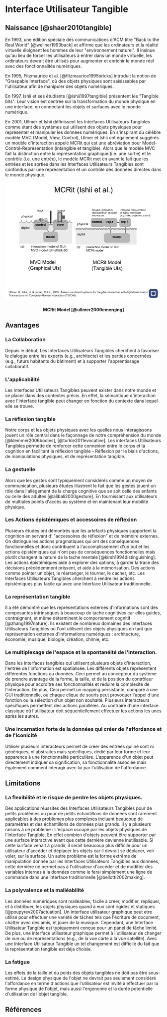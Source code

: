 # Interface Utilisateur Tangible

## Naissance [@shaer2010tangible]

En 1993, une édition spéciale des communications d'ACM titre "Back to the Real World" [@wellner1993back] et affirme que les ordinateurs et la réalité virtuelle éloignent les hommes de leur "environnement naturel". Il insinue qu'au lieu de forcer les utilisateurs à entrer dans un monde virtuelle, les ordinateurs devrait être utilisés pour augmenter et enrichir le monde réel avec des fonctionnalités numériques. 

En 1995, Fitzmaurice et al. [@fitzmaurice1995bricks] introduit la notion de "Graspable Interface", où des objets physiques sont saisissables par l'utilisateur afin de manipuler des objets numériques.

En 1997, Ishii et ses étudiants [@ishii1997tangible] présentent les "Tangible bits". Leur vision est centrée sur la transformation du monde physique en une interface, en connectant les objets et surfaces avec le monde numérique.

En 2001, Ullmer et Ishii définissent les Interfaces Utilisateurs Tangibles comme étant des systèmes qui utilisent des objets physiques pour représenter et manipuler les données numériques. En s'inspirant du célèbre modèle MVC (Model, View, Control), Ulmer et Ishii ont également suggérés un modèle d'interaction appelé MCRit qui est une abréviation pour Model-Control-Représentation (intangible et tangible). Alors que le modèle MVC fait la distinction entre la représentation graphique (i.e. une sortie) et le contrôle (i.e. une entrée), le modèle MCRit met en avant le fait que les entrées et les sorties dans les Interfaces Utilisateurs Tangibles sont confondus par une représentation et un contrôle des données directes dans le monde physique.

![](images/mcritmodel.jpg)
<h4 style="text-align:center">MCRit Model [@ullmer2000emerging]</h4>

## Avantages

### La Collaboration

Depuis le début, Les Interfaces Utilisateurs Tangibles cherchent à favoriser le dialogue entre les experts (e.g., architecte) et les parties concernées (e.g., futurs habitants du bâtiment) et à supporter l'apprentissage collaboratif.

### L'applicabilité

Les Interfaces Utilisateurs Tangibles peuvent exister dans notre monde et se placer dans des contextes précis. En effet, la sémantique d'interaction avec l'interface tangible peut changer en fonction du contexte dans lequel elle se trouve.

### La réflexion tangible

Notre corps et les objets physiques avec les quelles nous interagissons jouent un rôle central dans le façonnage de notre compréhension du monde [@klemmer2006bodies], [@turkle2011evocative]. Les interfaces Utilisateurs Tangibles permette de renforcer cette connexion entre le corps et la cognition en facilitant la réflexion tangible - Réflexion par le biais d'actions, de manipulations physiques, et de représentation tangible.

### La gestuelle

Alors que les gestes sont typiquement considérés comme un moyen de communication, plusieurs études illustrent le fait que les gestes jouent un rôle dans l'allégement de la charge cognitive que se soit celle des enfants ou celle des adultes [@alibali2000gesture]. En fournissant aux utilisateurs de multiples points d'accès au système et en maintenant leur mobilité physique.

### Les Actions épistémiques et accessoires de réflexion

Plusieurs études ont démontrés que les artefacts physiques supportent la cognition en servant d' "accessoires de réflexion" et de mémoire externes. On distingue les actions pragmatiques qui ont des conséquences fonctionnelles et donc contribuent à l'accomplissement d'un but et les actions épistémiques qui n'ont pas de conséquences fonctionnelles mais plutôt changent la nature de la tache mentale [@kirsh1994distinguishing]. Les actions épistémiques aide à explorer des options, à garder la trace des décisions précédemment prissent, et aide à la mémorisation. Des actions comme pointer un objet, le réarranger, le tourner, le cacher, etc. Les Interfaces Utilisateurs Tangibles cherchent à rendre les actions épistémiques plus facile qu'avec une Interface Utilisateur traditionnelle.

### La représentation tangible

Il a été démontré que les représentations externes d'informations sont des composantes intrinsèques à beaucoup de tache cognitives car elles guides, contraignent, et même déterminent le comportement cognitif [@zhang1997nature]. Ils existent de nombreux domaines des Interfaces Utilisateurs Tangibles où l'ont utilisent des objets physiques en tant que représentation externes d'informations numériques : architecture, économie, musique, biologie, création, chimie, etc.

### Le multiplexage de l'espace et la spontanéité de l'interaction.

Dans les interfaces tangibles qui utilisent plusieurs objets d'interaction, l'entrée de l'information est spatialisée. Les différents objets représentent différentes fonctions ou données. Ceci permet au concepteur du système de prendre avantage de la forme, la taille, et de la position du contrôleur physique pour accroître ses fonctionnalités et réduire la complexité de l'interaction. De plus, Ceci permet un mapping persistante, comparé à une GUI traditionnelle, où chaque clique de souris peut provoquer l'appel d'une fonction ou la sélection d'un objet non souhaité. Plusieurs interacteurs spécifiques permettent des actions parallèles. Au contraire d'une interface classique où l'utilisateur doit séquentiellement effectuer les actions les unes après les autres.

### Une incarnation forte de la données qui créer de l'affordance et de l'iconicité

Utiliser plusieurs interacteurs permet de créer des entrées qui ne sont ni génériques, ni abstraites mais spécifiques, dédié par leur forme et leur apparence à une fonctionnalité particulière. L'apparence d'un objet peut directement indiquer sa signification, sa fonctionnalité associée mais également comment interagir avec lui par l'utilisation de l'affordance.

## Limitations

### La flexibilité et le risque de perdre les objets physiques.

Des applications réussites des Interfaces Utilisateurs Tangibles pour de petits problèmes ou pour de petits échantillons de données sont rarement applicables à des problèmes plus complexes incluant beaucoup de paramètres et des échantillons de données plus grands. Il y a plusieurs raisons à ce problème :
L'espace occupé par les objets physiques de l'Interface Tangible. En effet combien d'objets peuvent être supporter par une surface interactive avant que cette dernière devienne inutilisable. Si cette surface venait à grandir, il serait beaucoup plus difficile pour un utilisateur d'accéder et déplacer les objets car il devrait se déplacer, voir voler, sur la surface. Un autre problème est la forme extrême de manipulation donnée par les Interfaces Utilisateurs Tangibles aux données, cette dernière ne permet pas à l'utilisateur d'accéder et de modifier des variables internes à la données comme le ferai simplement une ligne de commande dans une interface traditionnelle [@bellotti2002making].

### La polyvalence et la malléabilité

Les données numériques sont malléables, facile à créer, modifier, répliquer, et à distribuer, les objets physiques quand à eux sont rigides et statiques [@poupyrev2007actuation]. Un interface utilisateur graphique peut etre utilisé pour effectuer une variété de tâches tels que l'écriture de document, chatter avec des amis, et jouer de la musique. Cependant, une Interface Utilisateur Tangible est typiquement conçue pour un panel de tâche limité. De plus, une interface utilisateur graphique permet à l'utilisateur de changer de vue ou de représentations (e.g., de la vue carte à la vue satellite). Avec une Interface Utilisateur Tangible un tel changement est difficile du fait que la représentation tangible est déja choisie.

### La fatigue

Les effets de la taille et du poids des objets tangibles ne doit pas être sous-estimé. Le design physique de l'objet ne devrait pas seulement considéré l'affordance en terme d'actions que l'utilisateur est invité à effectuer par la forme physique de l'objet, mais aussi l'ergonomie et la durée potentielle d'utilisation de l'objet tangible.



## Références
